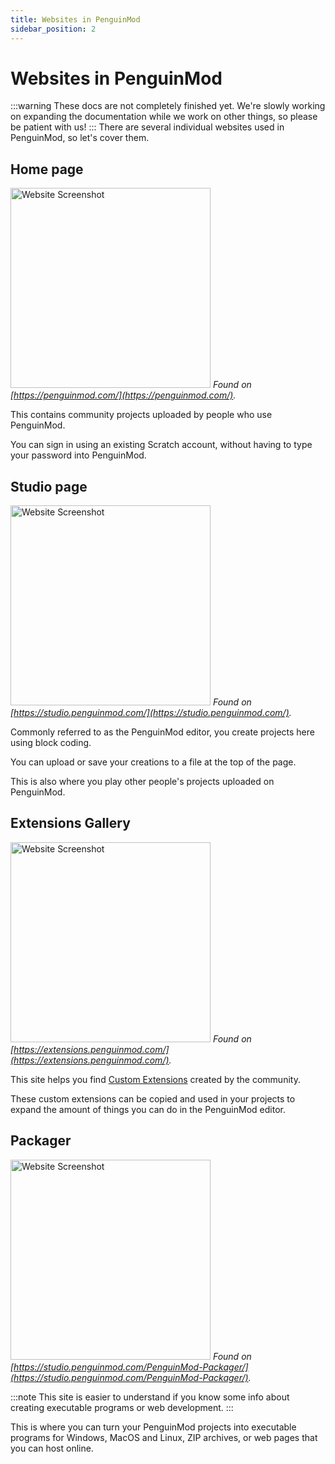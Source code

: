 ```yaml
---
title: Websites in PenguinMod
sidebar_position: 2
---
```


# Websites in PenguinMod
:::warning
These docs are not completely finished yet. We're slowly working on expanding the documentation while we work on other things, so please be patient with us!
:::
There are several individual websites used in PenguinMod, so let's cover them.

## Home page
<img src="/img/docimages/penguinmod.png" alt="Website Screenshot" height="320"></img>
*Found on [https://penguinmod.com/](https://penguinmod.com/).*

This contains community projects uploaded by people who use PenguinMod.

You can sign in using an existing Scratch account, without having to type your password into PenguinMod.

## Studio page
<img src="/img/docimages/studio.png" alt="Website Screenshot" height="320"></img>
*Found on [https://studio.penguinmod.com/](https://studio.penguinmod.com/).*

Commonly referred to as the PenguinMod editor, you create projects here using block coding.

You can upload or save your creations to a file at the top of the page.

This is also where you play other people's projects uploaded on PenguinMod.

## Extensions Gallery
<img src="/img/docimages/extensions-gallery.png" alt="Website Screenshot" height="320"></img>
*Found on [https://extensions.penguinmod.com/](https://extensions.penguinmod.com/).*

This site helps you find [Custom Extensions](/development/extensions/) created by the community.

These custom extensions can be copied and used in your projects to expand the amount of things you can do in the PenguinMod editor.

## Packager
<img src="/img/docimages/packager.png" alt="Website Screenshot" height="320"></img>
*Found on [https://studio.penguinmod.com/PenguinMod-Packager/](https://studio.penguinmod.com/PenguinMod-Packager/).*

:::note
This site is easier to understand if you know some info about creating executable programs or web development.
:::

This is where you can turn your PenguinMod projects into executable programs for Windows, MacOS and Linux, ZIP archives, or web pages that you can host online.